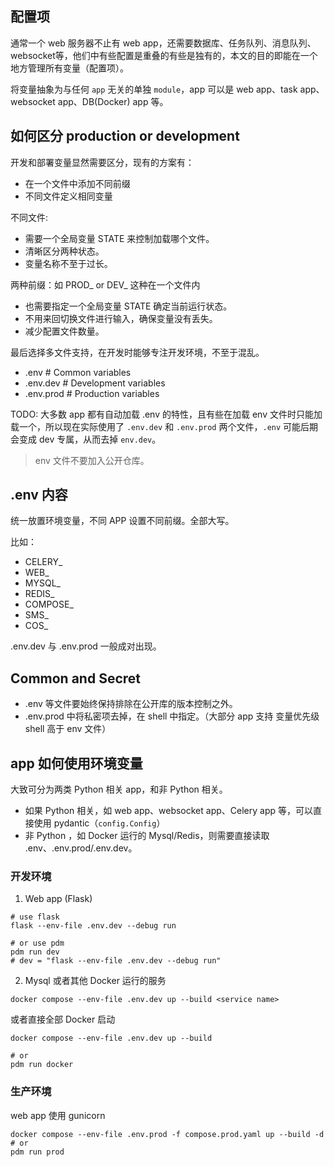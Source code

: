 ## 配置项

通常一个 web 服务器不止有 web app，还需要数据库、任务队列、消息队列、websocket等，他们中有些配置是重叠的有些是独有的，本文的目的即能在一个地方管理所有变量（配置项）。

将变量抽象为与任何 `app` 无关的单独 `module`，app 可以是 web app、task app、websocket app、DB(Docker) app 等。

## 如何区分 production or development

开发和部署变量显然需要区分，现有的方案有：

- 在一个文件中添加不同前缀
- 不同文件定义相同变量

不同文件: 

- 需要一个全局变量 STATE 来控制加载哪个文件。
- 清晰区分两种状态。
- 变量名称不至于过长。

两种前缀：如 PROD_ or DEV_ 这种在一个文件内

- 也需要指定一个全局变量 STATE 确定当前运行状态。
- 不用来回切换文件进行输入，确保变量没有丢失。
- 减少配置文件数量。

最后选择多文件支持，在开发时能够专注开发环境，不至于混乱。

- .env      # Common variables
- .env.dev  # Development variables
- .env.prod # Production variables

TODO: 大多数 app 都有自动加载 .env 的特性，且有些在加载 env 文件时只能加载一个，所以现在实际使用了 `.env.dev` 和 `.env.prod` 两个文件，`.env` 可能后期会变成 dev 专属，从而去掉 `env.dev`。

> env 文件不要加入公开仓库。

## .env 内容

统一放置环境变量，不同 APP 设置不同前缀。全部大写。

比如：

- CELERY_
- WEB_
- MYSQL_
- REDIS_
- COMPOSE_
- SMS_
- COS_

.env.dev 与 .env.prod 一般成对出现。

## Common and Secret

- .env 等文件要始终保持排除在公开库的版本控制之外。
- .env.prod 中将私密项去掉，在 shell 中指定。（大部分 app 支持 变量优先级 shell 高于 env 文件）

## app 如何使用环境变量

大致可分为两类 Python 相关 app，和非 Python 相关。

- 如果 Python 相关，如 web app、websocket app、Celery app 等，可以直接使用 pydantic（`config.Config`）
- 非 Python ，如 Docker 运行的 Mysql/Redis，则需要直接读取 .env、.env.prod/.env.dev。

### 开发环境

1. Web app (Flask)

```shell
# use flask
flask --env-file .env.dev --debug run

# or use pdm
pdm run dev
# dev = "flask --env-file .env.dev --debug run"
```

2. Mysql 或者其他 Docker 运行的服务

```shell
docker compose --env-file .env.dev up --build <service name>
```

或者直接全部 Docker 启动

```shell
docker compose --env-file .env.dev up --build

# or
pdm run docker
```

### 生产环境

web app 使用 gunicorn

```shell
docker compose --env-file .env.prod -f compose.prod.yaml up --build -d
# or 
pdm run prod
```
